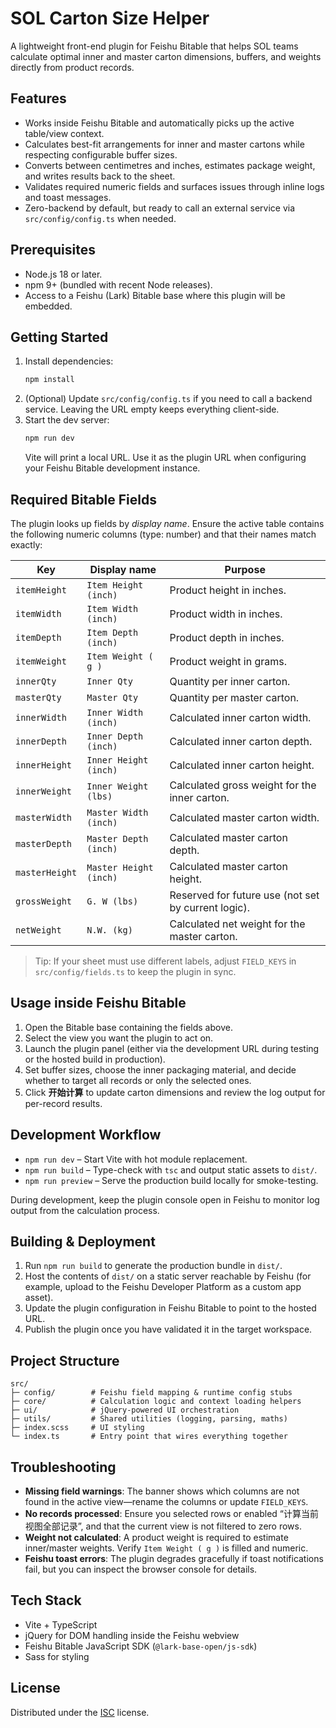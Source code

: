 # SOL Carton Size Helper

A lightweight front-end plugin for Feishu Bitable that helps SOL teams calculate optimal inner and master carton dimensions, buffers, and weights directly from product records.

## Features
- Works inside Feishu Bitable and automatically picks up the active table/view context.
- Calculates best-fit arrangements for inner and master cartons while respecting configurable buffer sizes.
- Converts between centimetres and inches, estimates package weight, and writes results back to the sheet.
- Validates required numeric fields and surfaces issues through inline logs and toast messages.
- Zero-backend by default, but ready to call an external service via `src/config/config.ts` when needed.

## Prerequisites
- Node.js 18 or later.
- npm 9+ (bundled with recent Node releases).
- Access to a Feishu (Lark) Bitable base where this plugin will be embedded.

## Getting Started
1. Install dependencies:
   ```bash
   npm install
   ```
2. (Optional) Update `src/config/config.ts` if you need to call a backend service. Leaving the URL empty keeps everything client-side.
3. Start the dev server:
   ```bash
   npm run dev
   ```
   Vite will print a local URL. Use it as the plugin URL when configuring your Feishu Bitable development instance.

## Required Bitable Fields
The plugin looks up fields by _display name_. Ensure the active table contains the following numeric columns (type: number) and that their names match exactly:

| Key | Display name | Purpose |
| --- | --- | --- |
| `itemHeight` | `Item Height (inch)` | Product height in inches. |
| `itemWidth` | `Item Width (inch)` | Product width in inches. |
| `itemDepth` | `Item Depth (inch)` | Product depth in inches. |
| `itemWeight` | `Item Weight ( g )` | Product weight in grams. |
| `innerQty` | `Inner Qty` | Quantity per inner carton. |
| `masterQty` | `Master Qty` | Quantity per master carton. |
| `innerWidth` | `Inner Width (inch)` | Calculated inner carton width. |
| `innerDepth` | `Inner Depth (inch)` | Calculated inner carton depth. |
| `innerHeight` | `Inner Height (inch)` | Calculated inner carton height. |
| `innerWeight` | `Inner Weight (lbs)` | Calculated gross weight for the inner carton. |
| `masterWidth` | `Master Width (inch)` | Calculated master carton width. |
| `masterDepth` | `Master Depth (inch)` | Calculated master carton depth. |
| `masterHeight` | `Master Height (inch)` | Calculated master carton height. |
| `grossWeight` | `G. W (lbs)` | Reserved for future use (not set by current logic). |
| `netWeight` | `N.W. (kg)` | Calculated net weight for the master carton. |

> Tip: If your sheet must use different labels, adjust `FIELD_KEYS` in `src/config/fields.ts` to keep the plugin in sync.

## Usage inside Feishu Bitable
1. Open the Bitable base containing the fields above.
2. Select the view you want the plugin to act on.
3. Launch the plugin panel (either via the development URL during testing or the hosted build in production).
4. Set buffer sizes, choose the inner packaging material, and decide whether to target all records or only the selected ones.
5. Click **开始计算** to update carton dimensions and review the log output for per-record results.

## Development Workflow
- `npm run dev` – Start Vite with hot module replacement.
- `npm run build` – Type-check with `tsc` and output static assets to `dist/`.
- `npm run preview` – Serve the production build locally for smoke-testing.

During development, keep the plugin console open in Feishu to monitor log output from the calculation process.

## Building & Deployment
1. Run `npm run build` to generate the production bundle in `dist/`.
2. Host the contents of `dist/` on a static server reachable by Feishu (for example, upload to the Feishu Developer Platform as a custom app asset).
3. Update the plugin configuration in Feishu Bitable to point to the hosted URL.
4. Publish the plugin once you have validated it in the target workspace.

## Project Structure
```text
src/
├─ config/        # Feishu field mapping & runtime config stubs
├─ core/          # Calculation logic and context loading helpers
├─ ui/            # jQuery-powered UI orchestration
├─ utils/         # Shared utilities (logging, parsing, maths)
├─ index.scss     # UI styling
└─ index.ts       # Entry point that wires everything together
```

## Troubleshooting
- **Missing field warnings**: The banner shows which columns are not found in the active view—rename the columns or update `FIELD_KEYS`.
- **No records processed**: Ensure you selected rows or enabled “计算当前视图全部记录”, and that the current view is not filtered to zero rows.
- **Weight not calculated**: A product weight is required to estimate inner/master weights. Verify `Item Weight ( g )` is filled and numeric.
- **Feishu toast errors**: The plugin degrades gracefully if toast notifications fail, but you can inspect the browser console for details.

## Tech Stack
- Vite + TypeScript
- jQuery for DOM handling inside the Feishu webview
- Feishu Bitable JavaScript SDK (`@lark-base-open/js-sdk`)
- Sass for styling

## License
Distributed under the [ISC](LICENSE) license.
